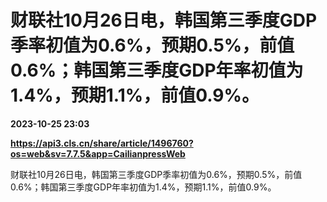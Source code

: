 # 财联社10月26日电，韩国第三季度GDP季率初值为0.6%，预期0.5%，前值0.6%；韩国第三季度GDP年率初值为1.4%，预期1.1%，前值0.9%。

**2023-10-25 23:03**

**https://api3.cls.cn/share/article/1496760?os=web&sv=7.7.5&app=CailianpressWeb**

财联社10月26日电，韩国第三季度GDP季率初值为0.6%，预期0.5%，前值0.6%；韩国第三季度GDP年率初值为1.4%，预期1.1%，前值0.9%。